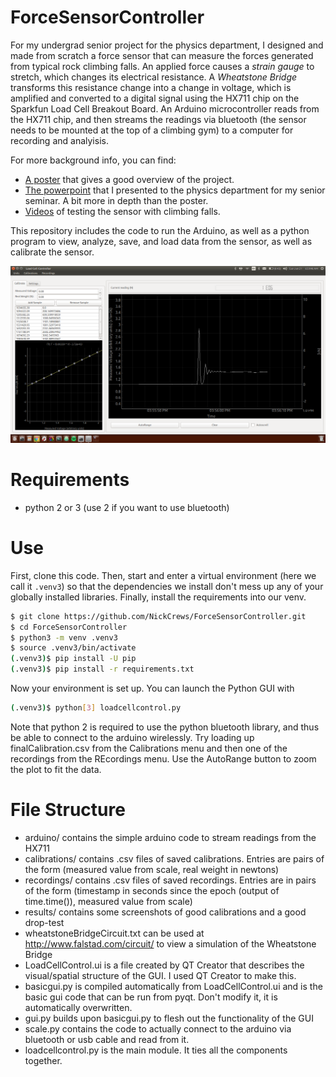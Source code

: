 # ForceSensorController

For my undergrad senior project for the physics department, I designed and made from scratch a force sensor that can measure the forces generated from typical rock climbing falls. An applied force causes a _strain gauge_ to stretch, which changes its electrical resistance. A _Wheatstone Bridge_ transforms this resistance change into a change in voltage, which is amplified and converted to a digital signal using the HX711 chip on the Sparkfun Load Cell Breakout Board. An Arduino microcontroller reads from the HX711 chip, and then streams the readings via bluetooth (the sensor needs to be mounted at the top of a climbing gym) to a computer for recording and analyisis.

For more background info, you can find:

- [A poster](https://drive.google.com/file/d/1qqtx6bhoNgbEWu2q_2E9M_DIvXQDxh1o/view?usp=sharing) that gives a good overview of the project.
- [The powerpoint](https://goo.gl/1Zyqgk) that I presented to the physics department for my senior seminar. A bit more in depth than the poster.
- [Videos](https://goo.gl/XtKXJ1) of testing the sensor with climbing falls.

This repository includes the code to run the Arduino, as well as a python program to view, analyze, save, and load data from the sensor, as well as calibrate the sensor.

![screenshot](https://github.com/NickCrews/ForceSensorController/blob/master/results/Screenshot%20from%202018-01-21%2006-59-46.png)

# Requirements

- python 2 or 3 (use 2 if you want to use bluetooth)

# Use

First, clone this code. Then, start and enter a virtual environment
(here we call it `.venv3`) so
that the dependencies we install don't mess up any of your globally
installed libraries. Finally, install the requirements into our venv.

```sh
$ git clone https://github.com/NickCrews/ForceSensorController.git
$ cd ForceSensorController
$ python3 -m venv .venv3
$ source .venv3/bin/activate
(.venv3)$ pip install -U pip
(.venv3)$ pip install -r requirements.txt
```

Now your environment is set up. You can launch the Python GUI with

```sh
(.venv3)$ python[3] loadcellcontrol.py
```

Note that python 2 is required to use the python bluetooth library, and thus be able to connect to the arduino wirelessly.
Try loading up finalCalibration.csv from the Calibrations menu and then one of the recordings from the REcordings menu. Use the AutoRange button to zoom the plot to fit the data.

# File Structure

- arduino/ contains the simple arduino code to stream readings from the HX711
- calibrations/ contains .csv files of saved calibrations. Entries are pairs of the form (measured value from scale, real weight in newtons)
- recordings/ contains .csv files of saved recordings. Entries are in pairs of the form (timestamp in seconds since the epoch (output of time.time()), measured value from scale)
- results/ contains some screenshots of good calibrations and a good drop-test
- wheatstoneBridgeCircuit.txt can be used at http://www.falstad.com/circuit/ to view a simulation of the Wheatstone Bridge
- LoadCellControl.ui is a file created by QT Creator that describes the visual/spatial structure of the GUI. I used QT Creator to make this.
- basicgui.py is compiled automatically from LoadCellControl.ui and is the basic gui code that can be run from pyqt. Don't modify it, it is automatically overwritten.
- gui.py builds upon basicgui.py to flesh out the functionality of the GUI
- scale.py contains the code to actually connect to the arduino via bluetooth or usb cable and read from it.
- loadcellcontrol.py is the main module. It ties all the components together.
